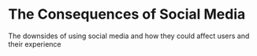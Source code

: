 # The Consequences of Social Media
The downsides of using social media and how they could affect users and their experience
